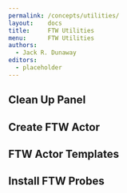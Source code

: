 ```yaml
---
permalink: /concepts/utilities/
layout:    docs
title:     FTW Utilities
menu:      FTW Utilities
authors:
  - Jack R. Dunaway
editors:
  - placeholder
---
```


## Clean Up Panel

## Create FTW Actor

## FTW Actor Templates

## Install FTW Probes
